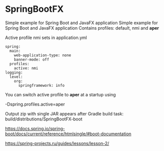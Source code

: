 # SpringBootFX
Simple example for Spring Boot and JavaFX application
Simple example for Spring Boot and JavaFX application
Contains profiles: default, nmi and **aper**

Active profile nmi sets in application.yml
```
spring:
  main:
    web-application-type: none
    banner-mode: off
  profiles:
    active: nmi
logging:
  level:
    org:
      springframework: info
```  
  You can switch active profile to **aper** at a startup using 

  -Dspring.profiles.active=aper
  
  Output zip with single JAR appears after Gradle build task:
  build/distributions/SpringBootFX-boot

https://docs.spring.io/spring-boot/docs/current/reference/htmlsingle/#boot-documentation

https://spring-projects.ru/guides/lessons/lesson-2/
